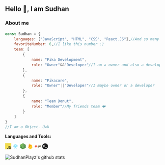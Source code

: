 <!-- Banner will be soon ![](./banner.jpg) -->
## Hello :wave:, I am Sudhan

### About me
```js
const Sudhan = {
    languages: ["JavaScript", "HTML", "CSS", "React.JS"],//And so many
    favoriteNumber: 6,//I like this number :)
    team: [
        {
            name: "Pika Development",
            role: "Owner"&&"Developer"//I am a owner and also a developer
        },
        {
            name: "Pikacore",
            role: "Owner"||"Developer"//I maybe owner or a developer
        },
        {
            name: "Team Donut",
            role: "Member"//My friends team ❤️
        }
    ]
}
//I am a Object. UwU
```

**Languages and Tools:**  

<code><img height="20" src="https://raw.githubusercontent.com/github/explore/80688e429a7d4ef2fca1e82350fe8e3517d3494d/topics/javascript/javascript.png"></code>
<code><img height="20" src="https://raw.githubusercontent.com/github/explore/80688e429a7d4ef2fca1e82350fe8e3517d3494d/topics/react/react.png"></code>
<code><img height="20" src="https://raw.githubusercontent.com/github/explore/80688e429a7d4ef2fca1e82350fe8e3517d3494d/topics/nodejs/nodejs.png"></code>
<code><img height="20" src="https://raw.githubusercontent.com/github/explore/80688e429a7d4ef2fca1e82350fe8e3517d3494d/topics/firebase/firebase.png"></code>
<code><img height="20" src="https://raw.githubusercontent.com/github/explore/80688e429a7d4ef2fca1e82350fe8e3517d3494d/topics/git/git.png"></code>
<code><img height="20" src="https://raw.githubusercontent.com/github/explore/80688e429a7d4ef2fca1e82350fe8e3517d3494d/topics/terminal/terminal.png"></code>

![SudhanPlayz's github stats](https://github-readme-stats.vercel.app/api?username=SudhanPlayz&show_icons=true&hide_border=true)
